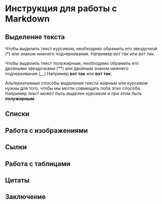 # Инструкция для работы с Markdown

## Выделение текста
Чтобы выделить текст курсивом, необходимо обрамить его звездочкой (*) или знаком нижнего подчеркивания. Например *вот так* или _вот так_.

Чтобы выделить текст полужирным, необходимо обрамить его двойными звездочками (**) или двойным знаком нижнего подчеркивания (__) Например **вот так** или __вот так__.

Альтернативные способы выделения текста жирным или курсивом нужны для того, чтобы мы могли совмещать лоба этих способа. Например _текст может быть выделен курсивом и при этом быть **полужирным**_.
## Списки

## Работа с изображениями

## Сылки

## Работа с таблицами

## Цитаты

## Заключение